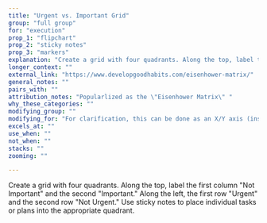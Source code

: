 ```yaml
---
title: "Urgent vs. Important Grid"
group: "full group"
for: "execution"
prop_1: "flipchart"
prop_2: "sticky notes"
prop_3: "markers"
explanation: "Create a grid with four quadrants. Along the top, label the first column \"Not Important\" and the second \"Important.\" Along the left, the first row \"Urgent\" and the second row \"Not Urgent.\" Use sticky notes to place individual tasks or plans into the appropriate quadrant."
longer_context: ""
external_link: "https://www.developgoodhabits.com/eisenhower-matrix/"
general_notes: ""
pairs_with: ""
attribution_notes: "Popularlized as the \"Eisenhower Matrix\" "
why_these_categories: ""
modifying_group: ""
modifying_for: "For clarification, this can be done as an X/Y axis (instead of the grid), where the X-axis is \"Not important to very important\" and the Y-axis is \"Not urgent to very important,\" and you plot to-dos along those axes based on their relative importance and urgency."
excels_at: ""
use_when: ""
not_when: ""
stacks: ""
zooming: ""

---
```


Create a grid with four quadrants. Along the top, label the first column "Not Important" and the second "Important." Along the left, the first row "Urgent" and the second row "Not Urgent." Use sticky notes to place individual tasks or plans into the appropriate quadrant.
